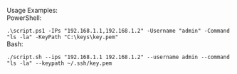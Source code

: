Usage Examples:<br>
PowerShell:

```.\script.ps1 -IPs "192.168.1.1,192.168.1.2" -Username "admin" -Command "ls -la" -KeyPath "C:\keys\key.pem"```<br>
Bash:

```./script.sh --ips "192.168.1.1 192.168.1.2" --username admin --command "ls -la" --keypath ~/.ssh/key.pem```
